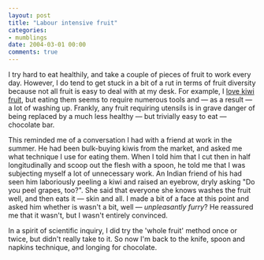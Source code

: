 ```yaml
---
layout: post
title: "Labour intensive fruit"
categories:
- mumblings
date: 2004-03-01 00:00
comments: true
---
```


<p>I try hard to eat healthily, and take a couple of pieces of fruit to work every day. However, I do tend to get stuck in a bit of a rut in terms of fruit diversity because not all fruit is easy to deal with at my desk. For example, I <a href="http://www.rousette.org.uk/mt-static/blog/archives/000527.html" title="Kiwi fruit alcohol">love kiwi fruit</a>, but eating them seems to require numerous tools and &mdash; as a result &mdash; a lot of washing up. Frankly, any fruit requiring utensils is in grave danger of being replaced by a much less healthy &mdash; but trivially easy to eat &mdash; chocolate bar.</p>

<p>This reminded me of a conversation I had with a friend at work in the summer. He had been bulk-buying kiwis from the market, and asked me what technique I use for eating them. When I told him that I cut then in half longitudinally and scoop out the flesh with a spoon, he told me that I was subjecting myself a lot of unnecessary work. An Indian friend of his had seen him laboriously peeling a kiwi and raised an eyebrow, dryly asking "Do you peel grapes, too?". She said that everyone she knows washes the fruit well, and then eats it &mdash; skin and all. I made a bit of a face at this point and asked him whether is wasn't a bit, well &mdash; <em>unpleasantly furry</em>? He reassured me that it wasn't, but I wasn't entirely convinced.</p>

<p>In a spirit of scientific inquiry, I did try the 'whole fruit' method once or twice, but didn't really take to it. So now I'm back to the knife, spoon and napkins technique, and longing for chocolate.</p>


